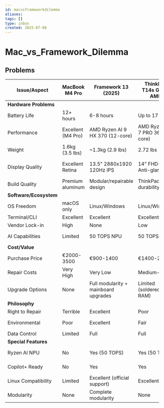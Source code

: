 ```yaml
---
id: macvsframeworkdilemma
aliases: 
tags: []
type: inbox
created: 2025-07-08
---
```


# Mac_vs_Framework_Dilemma

## Problems

| Issue/Aspect           | MacBook M4 Pro     | Framework 13 (2025)                  | ThinkPad T14s Gen 6 AMD         | HP EliteBook 865 G11           |
| ---------------------- | ------------------ | ------------------------------------ | ------------------------------- | ------------------------------ |
| **Hardware Problems**  |                    |                                      |                                 |                                |
| Battery Life           | 12+ hours          | 6-8 hours                            | Up to 17 hours                  | 8-10 hours                     |
| Performance            | Excellent (M4 Pro) | AMD Ryzen AI 9 HX 370 (12-core)      | AMD Ryzen AI 7 PRO 360 (8-core) | AMD Ryzen 7 PRO 8840U (8-core) |
| Weight                 | 1.6kg (3.5 lbs)    | ~1.3kg (2.9 lbs)                     | 2.72 lbs                        | ~1.8kg (4 lbs)                 |
| Display Quality        | Excellent Retina   | 13.5" 2880x1920 120Hz IPS            | 14" FHD+ Anti-glare             | 16" WUXGA IPS (1920x1200)      |
| Build Quality          | Premium aluminum   | Modular/repairable design            | ThinkPad durability             | Magnesium chassis              |
| **Software/Ecosystem** |                    |                                      |                                 |                                |
| OS Freedom             | macOS only         | Linux/Windows                        | Linux/Windows                   | Linux/Windows                  |
| Terminal/CLI           | Excellent          | Excellent                            | Excellent                       | Good                           |
| Vendor Lock-in         | High               | None                                 | Low                             | Low                            |
| AI Capabilities        | Limited            | 50 TOPS NPU                          | 50 TOPS NPU                     | Integrated AMD AI              |
| **Cost/Value**         |                    |                                      |                                 |                                |
| Purchase Price         | €2000-3500         | €900-1400                            | €1400-2200                      | €1500-2500                     |
| Repair Costs           | Very High          | Very Low                             | Medium-High                     | Medium                         |
| Upgrade Options        | None               | Full modularity + mainboard upgrades | Limited (soldered RAM)          | Limited                        |
| **Philosophy**         |                    |                                      |                                 |                                |
| Right to Repair        | Terrible           | Excellent                            | Poor                            | Poor                           |
| Environmental          | Poor               | Excellent                            | Fair                            | 75% recycled plastic bezel     |
| Data Control           | Limited            | Full                                 | Full                            | Full                           |
| **Special Features**   |                    |                                      |                                 |                                |
| Ryzen AI NPU           | No                 | Yes (50 TOPS)                        | Yes (50 TOPS)                   | Basic integrated               |
| Copilot+ Ready         | No                 | Yes                                  | Yes                             | Basic AI features              |
| Linux Compatibility    | Limited            | Excellent (official support)         | Excellent                       | Excellent                      |
| Modularity             | None               | Complete modularity                  | None                            | None                           |
